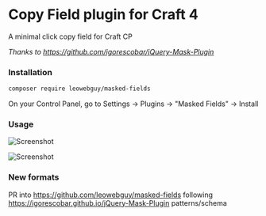 Copy Field plugin for Craft 4
===

A minimal click copy field for Craft CP

_Thanks to https://github.com/igorescobar/jQuery-Mask-Plugin_

### Installation

```bash
composer require leowebguy/masked-fields
```

On your Control Panel, go to Settings → Plugins → "Masked Fields" → Install

### Usage

![Screenshot](resources/masked1.png)

![Screenshot](resources/masked2.png)

### New formats

PR into https://github.com/leowebguy/masked-fields
following https://igorescobar.github.io/jQuery-Mask-Plugin patterns/schema
